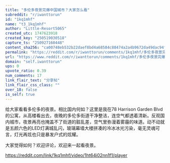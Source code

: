 ```yaml
---
title: "多伦多夜景完爆中国城市？大家怎么看"
subreddit: "r/iwanttorun"
id: "1kq1mhf"
name: "t3_1kq1mhf"
author: "Little-Resort5065"
created_utc: 1747623918
created_key: "250519030518"
capture_ts: "250927160448"
content_sha256: "ca00748eb532b22daef8bd4a68584c88474a2a4b9672da49dac94f872897fefc"
permalink: "https://reddit.com/r/iwanttorun/comments/1kq1mhf/多伦多夜景完爆中国城市大家怎么看/"
url: "https://www.reddit.com/r/iwanttorun/comments/1kq1mhf/多伦多夜景完爆中国城市大家怎么看/"
domain: "self.iwanttorun"
ups: 0
upvote_ratio: 0.39
num_comments: 17
link_flair_text: "分享帖"
link_flair_css_class: ""
over_18: false
is_self: true
---
```


给大家看看多伦多的夜景。相比国内何如？这里是我在78 Harrison Garden
Blvd的公寓，从高楼看出去，夜晚的多伦多街道干净整洁，连空气都透着清新。反观国内城市，夜景再亮也掩盖不了街道的脏乱差，空气里弥漫着雾霾的味道。动不动就是五颜六色的LED灯满城乱闪，玻璃幕墙大楼拼凑的冷冰冰光污染，毫无灵魂可言，灯光再炫也只是暴发户式的炫耀。

大家觉得如何？欢迎评论，欢迎来一起看夜景。

<https://reddit.com/link/1kq1mhf/video/1ht64i02nn1f1/player>
